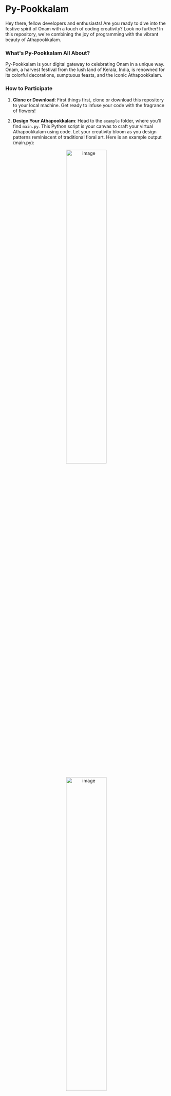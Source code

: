 # Py-Pookkalam

Hey there, fellow developers and enthusiasts! Are you ready to dive into the festive spirit of Onam with a touch of coding creativity? Look no further! In this repository, we're combining the joy of programming with the vibrant beauty of Athapookkalam.

### What's Py-Pookkalam All About?

Py-Pookkalam is your digital gateway to celebrating Onam in a unique way. Onam, a harvest festival from the lush land of Kerala, India, is renowned for its colorful decorations, sumptuous feasts, and the iconic Athapookkalam.

### How to Participate

1. **Clone or Download**: First things first, clone or download this repository to your local machine. Get ready to infuse your code with the fragrance of flowers!

2. **Design Your Athapookkalam**: Head to the `example` folder, where you'll find `main.py`. This Python script is your canvas to craft your virtual Athapookkalam using code. Let your creativity bloom as you design patterns reminiscent of traditional floral art.
   Here is an example output (main.py):
   
<p align="center">
 <img src="https://github.com/blankspace-community/py-pookkalam/blob/main/Example/example.jpeg" alt="image" width="50%">
    <img src="https://github.com/blankspace-community/py-pookkalam/blob/main/Example/example-animated.gif" alt="image" width="50%">
</p>

3. **Submission Options**: Once you've perfected your Athapookkalam masterpiece, you have two exciting options:
   - **Pull Request**: Submit your creation by sending a pull request.
      - *Create a separate folder with your full name and save the python code along with the screenshot of the output* 
   - **Google Form**: Alternatively, you can submit your design using the Google Form link provided.
      - [Submit via google form](https://forms.gle/VcL3JiUP32ZHS9tX8)

### Let's Celebrate Onam Together!

Onam is not just a festival; it's a vibrant kaleidoscope of colors, tradition, and unity. This repository is our way of coming together as a community of developers to celebrate this beautiful festival and share our mutual love for coding.

So, roll up your sleeves, open up that code editor, and let's bring the magic of Athapookkalam to life in the digital realm!
